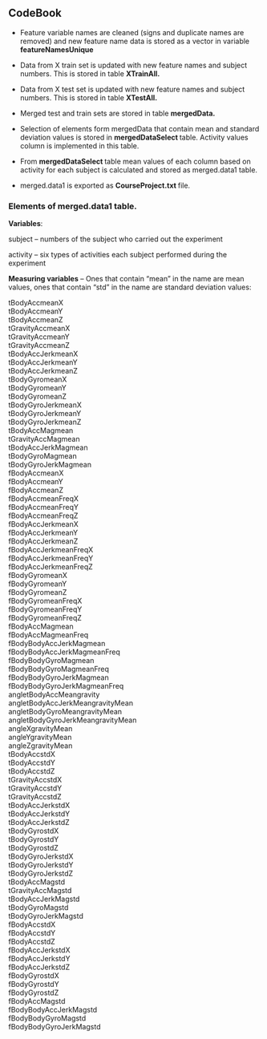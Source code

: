 ## CodeBook

* Feature variable names are cleaned (signs and duplicate names are removed) and new feature name data is stored as a vector in variable <b> featureNamesUnique </b>

* Data from X train set is updated with new feature names and subject numbers. This is stored in table <b> XTrainAll. </b>

* Data from X test set is updated with new feature names and subject numbers. This is stored in table <b> XTestAll. </b>

* Merged test and train sets are stored in table <b> mergedData. </b>

* Selection of elements form mergedData that contain mean and standard deviation values is stored in <b> mergedDataSelect </b> table. Activity values column is implemented in this table.

* From <b>mergedDataSelect </b> table mean values of each column based on activity for each subject is calculated and stored as merged.data1 table.

* merged.data1 is exported as <b> CourseProject.txt </b> file.


### Elements of merged.data1 table.

<b>Variables</b>:

subject – numbers of the subject who carried out the experiment

activity – six types of activities each subject performed during the experiment

<b>Measuring variables</b> – Ones that contain “mean” in the name are mean values, ones that contain “std” in the name are standard deviation values:

tBodyAccmeanX                    
tBodyAccmeanY                     
tBodyAccmeanZ                    
tGravityAccmeanX                 
tGravityAccmeanY                  
tGravityAccmeanZ                 
tBodyAccJerkmeanX                
tBodyAccJerkmeanY                 
tBodyAccJerkmeanZ                 
tBodyGyromeanX                   
tBodyGyromeanY                    
tBodyGyromeanZ                    
tBodyGyroJerkmeanX               
tBodyGyroJerkmeanY               
tBodyGyroJerkmeanZ                
tBodyAccMagmean                  
tGravityAccMagmean                
tBodyAccJerkMagmean               
tBodyGyroMagmean                 
tBodyGyroJerkMagmean              
fBodyAccmeanX                     
fBodyAccmeanY                    
fBodyAccmeanZ                     
fBodyAccmeanFreqX                 
fBodyAccmeanFreqY                
fBodyAccmeanFreqZ                 
fBodyAccJerkmeanX                 
fBodyAccJerkmeanY                
fBodyAccJerkmeanZ                 
fBodyAccJerkmeanFreqX             
fBodyAccJerkmeanFreqY            
fBodyAccJerkmeanFreqZ             
fBodyGyromeanX                    
fBodyGyromeanY                   
fBodyGyromeanZ                    
fBodyGyromeanFreqX                
fBodyGyromeanFreqY               
fBodyGyromeanFreqZ                
fBodyAccMagmean                   
fBodyAccMagmeanFreq              
fBodyBodyAccJerkMagmean           
fBodyBodyAccJerkMagmeanFreq       
fBodyBodyGyroMagmean             
fBodyBodyGyroMagmeanFreq          
fBodyBodyGyroJerkMagmean          
fBodyBodyGyroJerkMagmeanFreq     
angletBodyAccMeangravity          
angletBodyAccJerkMeangravityMean  
angletBodyGyroMeangravityMean    
angletBodyGyroJerkMeangravityMean                    
angleXgravityMean                 
angleYgravityMean                
angleZgravityMean                 
tBodyAccstdX                      
tBodyAccstdY                     
tBodyAccstdZ                      
tGravityAccstdX                   
tGravityAccstdY                  
tGravityAccstdZ                   
tBodyAccJerkstdX                  
tBodyAccJerkstdY                 
tBodyAccJerkstdZ                  
tBodyGyrostdX                     
tBodyGyrostdY                    
tBodyGyrostdZ                     
tBodyGyroJerkstdX                
tBodyGyroJerkstdY                
tBodyGyroJerkstdZ                 
tBodyAccMagstd                    
tGravityAccMagstd                
tBodyAccJerkMagstd               
tBodyGyroMagstd                  
tBodyGyroJerkMagstd              
fBodyAccstdX                      
fBodyAccstdY                      
fBodyAccstdZ                     
fBodyAccJerkstdX                  
fBodyAccJerkstdY                  
fBodyAccJerkstdZ                 
fBodyGyrostdX                     
fBodyGyrostdY                     
fBodyGyrostdZ                    
fBodyAccMagstd                    
fBodyBodyAccJerkMagstd            
fBodyBodyGyroMagstd              
fBodyBodyGyroJerkMagstd          

